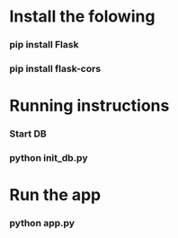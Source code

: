 # Install the folowing 
### pip install Flask
### pip install flask-cors

# Running instructions 
### Start DB
### python init_db.py
# Run the app
### python app.py